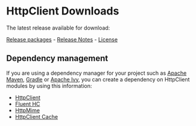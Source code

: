 <!--
    Licensed to the Apache Software Foundation (ASF) under one
    or more contributor license agreements.  See the NOTICE file
    distributed with this work for additional information
    regarding copyright ownership.  The ASF licenses this file
    to you under the Apache License, Version 2.0 (the
    "License"); you may not use this file except in compliance
    with the License.  You may obtain a copy of the License at
    
      http://www.apache.org/licenses/LICENSE-2.0
    
    Unless required by applicable law or agreed to in writing,
    software distributed under the License is distributed on an
    "AS IS" BASIS, WITHOUT WARRANTIES OR CONDITIONS OF ANY
    KIND, either express or implied.  See the License for the
    specific language governing permissions and limitations
    under the License.
-->

HttpClient Downloads
====================

The latest release available for download:

[Release packages](http://hc.apache.org/downloads.cgi) -
[Release Notes](http://www.apache.org/dist/httpcomponents/httpclient/RELEASE_NOTES-4.5.x.txt) -
[License](http://www.apache.org/licenses/LICENSE-2.0.html)

Dependency management
---------------------

If you are using a dependency manager for your project such as [Apache Maven](https://maven.apache.org),
[Gradle](https://gradle.org/) or [Apache Ivy](https://ant.apache.org/projects/ivy.html), you can create a dependency on
HttpClient modules by using this information:

- [HttpClient](https://search.maven.org/artifact/org.apache.httpcomponents/httpclient)
- [Fluent HC](https://search.maven.org/artifact/org.apache.httpcomponents/fluent-hc)
- [HttpMime](https://search.maven.org/artifact/org.apache.httpcomponents/httpmime)
- [HttpClient Cache](https://search.maven.org/artifact/org.apache.httpcomponents/httpclient-cache)
